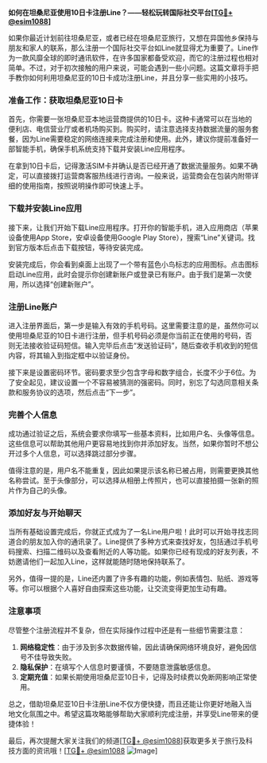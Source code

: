 **如何在坦桑尼亚使用10日卡注册Line？——轻松玩转国际社交平台[[TG💪+ @esim1088](https://t.me/s/esim1088)]**

如果你最近计划前往坦桑尼亚，或者已经在坦桑尼亚旅行，又想在异国他乡保持与朋友和家人的联系，那么注册一个国际社交平台如Line就显得尤为重要了。Line作为一款风靡全球的即时通讯软件，在许多国家都备受欢迎，而它的注册过程也相对简单。不过，对于初次接触的用户来说，可能会遇到一些小问题。这篇文章将手把手教你如何利用坦桑尼亚的10日卡成功注册Line，并且分享一些实用的小技巧。

### 准备工作：获取坦桑尼亚10日卡

首先，你需要一张坦桑尼亚本地运营商提供的10日卡。这种卡通常可以在当地的便利店、电信营业厅或者机场购买到。购买时，请注意选择支持数据流量的服务套餐，因为Line需要稳定的网络连接来完成注册和使用。此外，建议你提前准备好一部智能手机，确保手机系统支持下载并安装Line应用程序。

在拿到10日卡后，记得激活SIM卡并确认是否已经开通了数据流量服务。如果不确定，可以直接拨打运营商客服热线进行咨询。一般来说，运营商会在包装内附带详细的使用指南，按照说明操作即可快速上手。

### 下载并安装Line应用

接下来，让我们开始下载Line应用程序。打开你的智能手机，进入应用商店（苹果设备使用App Store，安卓设备使用Google Play Store），搜索“Line”关键词。找到官方版本后点击下载按钮，等待安装完成。

安装完成后，你会看到桌面上出现了一个带有蓝色小鸟标志的应用图标。点击图标启动Line应用，此时会提示你创建新账户或登录已有账户。由于我们是第一次使用，所以选择“创建新账户”。

### 注册Line账户

进入注册界面后，第一步是输入有效的手机号码。这里需要注意的是，虽然你可以使用坦桑尼亚的10日卡进行注册，但手机号码必须是你当前正在使用的号码，否则无法接收验证码短信。输入完毕后点击“发送验证码”，随后查收手机收到的短信内容，将其输入到指定框中以验证身份。

接下来是设置密码环节。密码要求至少包含字母和数字组合，长度不少于6位。为了安全起见，建议设置一个不容易被猜测的强密码。同时，别忘了勾选同意相关条款和服务协议的选项，然后点击“下一步”。

### 完善个人信息

成功通过验证之后，系统会要求你填写一些基本资料，比如用户名、头像等信息。这些信息可以帮助其他用户更容易地找到你并添加好友。当然，如果你暂时不想公开过多个人信息，可以选择跳过部分步骤。

值得注意的是，用户名不能重复，因此如果提示该名称已被占用，则需要更换其他名称尝试。至于头像部分，可以选择从相册上传照片，也可以直接拍摄一张新的照片作为自己的头像。

### 添加好友与开始聊天

当所有基础设置完成后，你就正式成为了一名Line用户啦！此时可以开始寻找志同道合的朋友加入你的通讯录了。Line提供了多种方式来查找好友，包括通过手机号码搜索、扫描二维码以及查看附近的人等功能。如果你已经有现成的好友列表，不妨邀请他们一起加入Line，这样就能随时随地保持联系了。

另外，值得一提的是，Line还内置了许多有趣的功能，例如表情包、贴纸、游戏等等。你可以根据个人喜好自由探索这些功能，让交流变得更加生动有趣。

### 注意事项

尽管整个注册流程并不复杂，但在实际操作过程中还是有一些细节需要注意：

1. **网络稳定性**：由于涉及到多次数据传输，因此请确保网络环境良好，避免因信号不佳导致失败。
2. **隐私保护**：在填写个人信息时要谨慎，不要随意泄露敏感信息。
3. **定期充值**：如果长期使用坦桑尼亚10日卡，记得及时续费以免断网影响正常使用。

总之，借助坦桑尼亚10日卡注册Line不仅方便快捷，而且还能让你更好地融入当地文化氛围之中。希望这篇攻略能够帮助大家顺利完成注册，并享受Line带来的便捷体验！

最后，再次提醒大家关注我们的频道[[TG💪+ @esim1088](https://t.me/s/esim1088)]获取更多关于旅行及科技方面的资讯哦！[[TG💪+ @esim1088](https://t.me/s/esim1088) ![Image](https://i.postimg.cc/4NQfJmqS/Snipaste-2025-05-13-00-14-12.png)]